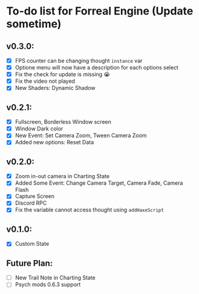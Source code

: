 # To-do list for Forreal Engine (Update sometime)
## v0.3.0:
- [X] FPS counter can be changing thought `instance` var
- [X] Optione menu will now have a description for each options select
- [X] Fix the check for update is missing :sob:
- [X] Fix the video not played
- [X] New Shaders: Dynamic Shadow

## v0.2.1:
- [X] Fullscreen, Borderless Window screen
- [X] Window Dark color
- [X] New Event: Set Camera Zoom, Tween Camera Zoom
- [X] Added new options: Reset Data

## v0.2.0:
- [X] Zoom in-out camera in Charting State
- [X] Added Some Event: Change Camera Target, Camera Fade, Camera Flash
- [X] Capture Screen
- [X] Discord RPC
- [X] Fix the variable cannot access thought using `addHaxeScript`

## v0.1.0:
- [X] Custom State

## Future Plan:
- [ ] New Trail Note in Charting State
- [ ] Psych mods 0.6.3 support